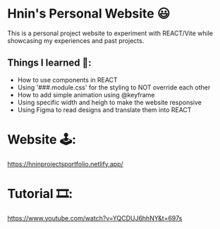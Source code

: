 # Hnin's Personal Website 😃

This is a personal project website to experiment with REACT/Vite while showcasing my experiences and past projects.


## Things I learned 🤔:

- How to use components in REACT
- Using '###.module.css' for the styling to NOT override each other
- How to add simple animation using @keyframe
- Using specific width and heigh to make the website responsive
- Using Figma to read designs and translate them into REACT

# Website 🕹️: 
https://hninprojectsportfolio.netlify.app/

# Tutorial 🎞️: 
https://www.youtube.com/watch?v=YQCDUJ6hhNY&t=697s 
